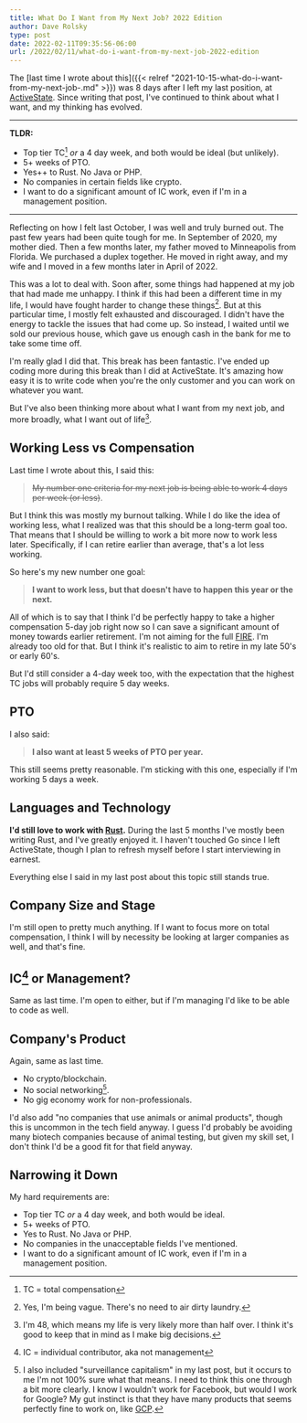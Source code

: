 ```yaml
---
title: What Do I Want from My Next Job? 2022 Edition
author: Dave Rolsky
type: post
date: 2022-02-11T09:35:56-06:00
url: /2022/02/11/what-do-i-want-from-my-next-job-2022-edition
---
```


The [last time I wrote about this]({{< relref
"2021-10-15-what-do-i-want-from-my-next-job-.md" >}}) was 8 days after I left
my last position, at [ActiveState](https://www.activestate.com/). Since
writing that post, I've continued to think about what I want, and my thinking
has evolved.

----

**TLDR:**

* Top tier TC[^2] _or_ a 4 day week, and both would be ideal (but unlikely).
* 5+ weeks of PTO.
* Yes++ to Rust. No Java or PHP.
* No companies in certain fields like crypto.
* I want to do a significant amount of IC work, even if I'm in a management
  position.

----

Reflecting on how I felt last October, I was well and truly burned out. The
past few years had been quite tough for me. In September of 2020, my mother
died. Then a few months later, my father moved to Minneapolis from Florida. We
purchased a duplex together. He moved in right away, and my wife and I moved
in a few months later in April of 2022.

This was a lot to deal with. Soon after, some things had happened at my job
that had made me unhappy. I think if this had been a different time in my
life, I would have fought harder to change these things[^0]. But at this
particular time, I mostly felt exhausted and discouraged. I didn't have the
energy to tackle the issues that had come up. So instead, I waited until we
sold our previous house, which gave us enough cash in the bank for me to take
some time off.

I'm really glad I did that. This break has been fantastic. I've ended up
coding more during this break than I did at ActiveState. It's amazing how easy
it is to write code when you're the only customer and you can work on whatever
you want.

But I've also been thinking more about what I want from my next job, and more
broadly, what I want out of life[^1].

## Working Less vs Compensation

Last time I wrote about this, I said this:

> ~~My number one criteria for my next job is being able to work 4 days per
> week (or less)~~.

But I think this was mostly my burnout talking. While I do like the idea of
working less, what I realized was that this should be a long-term goal
too. That means that I should be willing to work a bit more now to work less
later. Specifically, if I can retire earlier than average, that's a lot less
working.

So here's my new number one goal:

> **I want to work less, but that doesn't have to happen this year or the
> next.**

All of which is to say that I think I'd be perfectly happy to take a higher
compensation 5-day job right now so I can save a significant amount of money
towards earlier retirement. I'm not aiming for the full
[FIRE](https://en.wikipedia.org/wiki/FIRE_movement). I'm already too old for
that. But I think it's realistic to aim to retire in my late 50's or early
60's.

But I'd still consider a 4-day week too, with the expectation that the highest
TC jobs will probably require 5 day weeks.

## PTO

I also said:

> **I also want at least 5 weeks of PTO per year.**

This still seems pretty reasonable. I'm sticking with this one, especially if
I'm working 5 days a week.

## Languages and Technology

**I'd still love to work with [Rust](https://www.rust-lang.org/).** During the
last 5 months I've mostly been writing Rust, and I've greatly enjoyed it. I
haven't touched Go since I left ActiveState, though I plan to refresh myself
before I start interviewing in earnest.

Everything else I said in my last post about this topic still stands true.

## Company Size and Stage

I'm still open to pretty much anything. If I want to focus more on total
compensation, I think I will by necessity be looking at larger companies as
well, and that's fine.

## IC[^3] or Management?

Same as last time. I'm open to either, but if I'm managing I'd like to be able
to code as well.

## Company's Product

Again, same as last time.

* No crypto/blockchain.
* No social networking[^4].
* No gig economy work for non-professionals.

I'd also add "no companies that use animals or animal products", though this
is uncommon in the tech field anyway. I guess I'd probably be avoiding many
biotech companies because of animal testing, but given my skill set, I don't
think I'd be a good fit for that field anyway.

## Narrowing it Down

My hard requirements are:

* Top tier TC _or_ a 4 day week, and both would be ideal.
* 5+ weeks of PTO.
* Yes to Rust. No Java or PHP.
* No companies in the unacceptable fields I've mentioned.
* I want to do a significant amount of IC work, even if I'm in a management
  position.

[^0]: Yes, I'm being vague. There's no need to air dirty laundry.
[^1]: I'm 48, which means my life is very likely more than half over. I think
    it's good to keep that in mind as I make big decisions.
[^2]: TC = total compensation
[^3]: IC = individual contributor, aka not management
[^4]: I also included "surveillance capitalism" in my last post, but it occurs
    to me I'm not 100% sure what that means. I need to think this one through
    a bit more clearly. I know I wouldn't work for Facebook, but would I work
    for Google? My gut instinct is that they have many products that seems
    perfectly fine to work on, like [GCP](https://console.cloud.google.com/).
